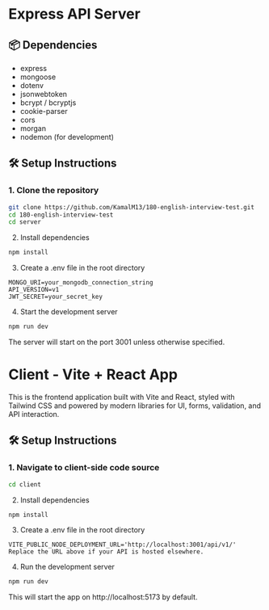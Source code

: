 # Express API Server
## 📦 Dependencies

- express
- mongoose
- dotenv
- jsonwebtoken
- bcrypt / bcryptjs
- cookie-parser
- cors
- morgan
- nodemon (for development)

## 🛠️ Setup Instructions

### 1. Clone the repository

```bash
git clone https://github.com/KamalM13/180-english-interview-test.git
cd 180-english-interview-test
cd server
```
2. Install dependencies
```bash
npm install
```
3. Create a .env file in the root directory
```env
MONGO_URI=your_mongodb_connection_string
API_VERSION=v1
JWT_SECRET=your_secret_key
```
4. Start the development server
```bash
npm run dev
```
The server will start on the port 3001 unless otherwise specified.


# Client - Vite + React App

This is the frontend application built with Vite and React, styled with Tailwind CSS and powered by modern libraries for UI, forms, validation, and API interaction.

## 🛠️ Setup Instructions

### 1. Navigate to client-side code source

```bash
cd client
```
2. Install dependencies
```bash
npm install
```
3. Create a .env file in the root directory
```env
VITE_PUBLIC_NODE_DEPLOYMENT_URL='http://localhost:3001/api/v1/'
Replace the URL above if your API is hosted elsewhere.
```

4. Run the development server
```bash
npm run dev
```
This will start the app on http://localhost:5173 by default.
